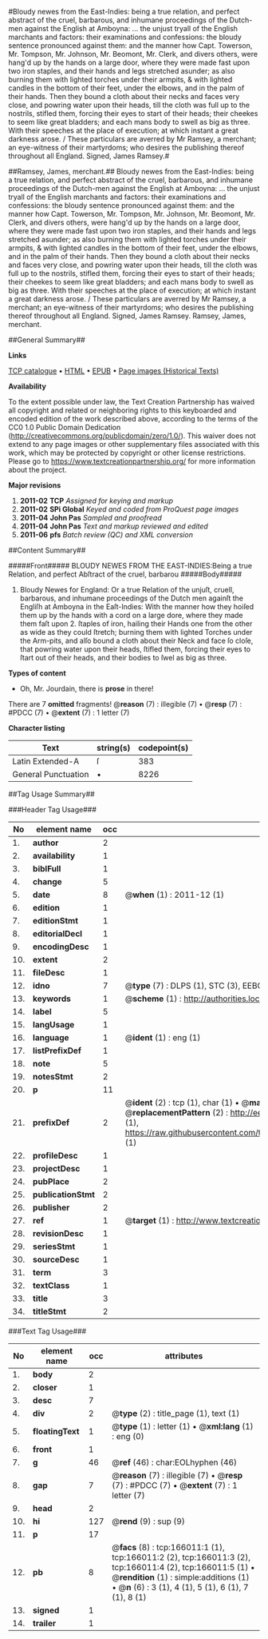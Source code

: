 #Bloudy newes from the East-Indies: being a true relation, and perfect abstract of the cruel, barbarous, and inhumane proceedings of the Dutch-men against the English at Amboyna: ... the unjust tryall of the English marchants and factors: their examinations and confessions: the bloudy sentence pronounced against them: and the manner how Capt. Towerson, Mr. Tompson, Mr. Johnson, Mr. Beomont, Mr. Clerk, and divers others, were hang'd up by the hands on a large door, where they were made fast upon two iron staples, and their hands and legs stretched asunder; as also burning them with lighted torches under their armpits, & with lighted candles in the bottom of their feet, under the elbows, and in the palm of their hands. Then they bound a cloth about their necks and faces very close, and powring water upon their heads, till the cloth was full up to the nostrils, stifled them, forcing their eyes to start of their heads; their cheekes to seem like great bladders; and each mans body to swell as big as three. With their speeches at the place of execution; at which instant a great darkness arose. / These particulars are averred by Mr Ramsey, a merchant; an eye-witness of their martyrdoms; who desires the publishing thereof throughout all England. Signed, James Ramsey.#

##Ramsey, James, merchant.##
Bloudy newes from the East-Indies: being a true relation, and perfect abstract of the cruel, barbarous, and inhumane proceedings of the Dutch-men against the English at Amboyna: ... the unjust tryall of the English marchants and factors: their examinations and confessions: the bloudy sentence pronounced against them: and the manner how Capt. Towerson, Mr. Tompson, Mr. Johnson, Mr. Beomont, Mr. Clerk, and divers others, were hang'd up by the hands on a large door, where they were made fast upon two iron staples, and their hands and legs stretched asunder; as also burning them with lighted torches under their armpits, & with lighted candles in the bottom of their feet, under the elbows, and in the palm of their hands. Then they bound a cloth about their necks and faces very close, and powring water upon their heads, till the cloth was full up to the nostrils, stifled them, forcing their eyes to start of their heads; their cheekes to seem like great bladders; and each mans body to swell as big as three. With their speeches at the place of execution; at which instant a great darkness arose. / These particulars are averred by Mr Ramsey, a merchant; an eye-witness of their martyrdoms; who desires the publishing thereof throughout all England. Signed, James Ramsey.
Ramsey, James, merchant.

##General Summary##

**Links**

[TCP catalogue](http://www.ota.ox.ac.uk/tcp/)  • 
[HTML](http://tei.it.ox.ac.uk/tcp/Texts-HTML/free/A76/A76903.html)  • 
[EPUB](http://tei.it.ox.ac.uk/tcp/Texts-EPUB/free/A76/A76903.epub) • 
[Page images (Historical Texts)](https://historicaltexts.jisc.ac.uk/eebo-99865079e)

**Availability**

To the extent possible under law, the Text Creation Partnership has waived all copyright and related or neighboring rights to this keyboarded and encoded edition of the work described above, according to the terms of the CC0 1.0 Public Domain Dedication (http://creativecommons.org/publicdomain/zero/1.0/). This waiver does not extend to any page images or other supplementary files associated with this work, which may be protected by copyright or other license restrictions. Please go to https://www.textcreationpartnership.org/ for more information about the project.

**Major revisions**

1. __2011-02__ __TCP__ *Assigned for keying and markup*
1. __2011-02__ __SPi Global__ *Keyed and coded from ProQuest page images*
1. __2011-04__ __John Pas__ *Sampled and proofread*
1. __2011-04__ __John Pas__ *Text and markup reviewed and edited*
1. __2011-06__ __pfs__ *Batch review (QC) and XML conversion*

##Content Summary##

#####Front#####
BLOUDY NEWES FROM THE EAST-INDIES:Being a true Relation, and perfect Abſtract of the cruel, barbarou
#####Body#####

1. Bloudy Newes for England: Or a true Relation of the unjuſt, cruell, barbarous, and inhumane proceedings of the Dutch men againſt the Engliſh at Amboyna in the Eaſt-Indies: With the manner how they hoiſed them up by the hands with a cord on a large dore, where they made them faſt upon 2. ſtaples of iron, hailing their Hands one from the other as wide as they could ſtretch; burning them with lighted Torches under the Arm-pits, and alſo bound a cloth about their Neck and face ſo cloſe, that powring water upon their heads, ſtifled them, forcing their eyes to ſtart out of their heads, and their bodies to ſwel as big as three.

**Types of content**

  * Oh, Mr. Jourdain, there is **prose** in there!

There are 7 **omitted** fragments! 
 @__reason__ (7) : illegible (7)  •  @__resp__ (7) : #PDCC (7)  •  @__extent__ (7) : 1 letter (7)

**Character listing**


|Text|string(s)|codepoint(s)|
|---|---|---|
|Latin Extended-A|ſ|383|
|General Punctuation|•|8226|

##Tag Usage Summary##

###Header Tag Usage###

|No|element name|occ|attributes|
|---|---|---|---|
|1.|__author__|2||
|2.|__availability__|1||
|3.|__biblFull__|1||
|4.|__change__|5||
|5.|__date__|8| @__when__ (1) : 2011-12 (1)|
|6.|__edition__|1||
|7.|__editionStmt__|1||
|8.|__editorialDecl__|1||
|9.|__encodingDesc__|1||
|10.|__extent__|2||
|11.|__fileDesc__|1||
|12.|__idno__|7| @__type__ (7) : DLPS (1), STC (3), EEBO-CITATION (1), PROQUEST (1), VID (1)|
|13.|__keywords__|1| @__scheme__ (1) : http://authorities.loc.gov/ (1)|
|14.|__label__|5||
|15.|__langUsage__|1||
|16.|__language__|1| @__ident__ (1) : eng (1)|
|17.|__listPrefixDef__|1||
|18.|__note__|5||
|19.|__notesStmt__|2||
|20.|__p__|11||
|21.|__prefixDef__|2| @__ident__ (2) : tcp (1), char (1)  •  @__matchPattern__ (2) : ([0-9\-]+):([0-9IVX]+) (1), (.+) (1)  •  @__replacementPattern__ (2) : http://eebo.chadwyck.com/downloadtiff?vid=$1&page=$2 (1), https://raw.githubusercontent.com/textcreationpartnership/Texts/master/tcpchars.xml#$1 (1)|
|22.|__profileDesc__|1||
|23.|__projectDesc__|1||
|24.|__pubPlace__|2||
|25.|__publicationStmt__|2||
|26.|__publisher__|2||
|27.|__ref__|1| @__target__ (1) : http://www.textcreationpartnership.org/docs/. (1)|
|28.|__revisionDesc__|1||
|29.|__seriesStmt__|1||
|30.|__sourceDesc__|1||
|31.|__term__|3||
|32.|__textClass__|1||
|33.|__title__|3||
|34.|__titleStmt__|2||


###Text Tag Usage###

|No|element name|occ|attributes|
|---|---|---|---|
|1.|__body__|2||
|2.|__closer__|1||
|3.|__desc__|7||
|4.|__div__|2| @__type__ (2) : title_page (1), text (1)|
|5.|__floatingText__|1| @__type__ (1) : letter (1)  •  @__xml:lang__ (1) : eng (0)|
|6.|__front__|1||
|7.|__g__|46| @__ref__ (46) : char:EOLhyphen (46)|
|8.|__gap__|7| @__reason__ (7) : illegible (7)  •  @__resp__ (7) : #PDCC (7)  •  @__extent__ (7) : 1 letter (7)|
|9.|__head__|2||
|10.|__hi__|127| @__rend__ (9) : sup (9)|
|11.|__p__|17||
|12.|__pb__|8| @__facs__ (8) : tcp:166011:1 (1), tcp:166011:2 (2), tcp:166011:3 (2), tcp:166011:4 (2), tcp:166011:5 (1)  •  @__rendition__ (1) : simple:additions (1)  •  @__n__ (6) : 3 (1), 4 (1), 5 (1), 6 (1), 7 (1), 8 (1)|
|13.|__signed__|1||
|14.|__trailer__|1||
